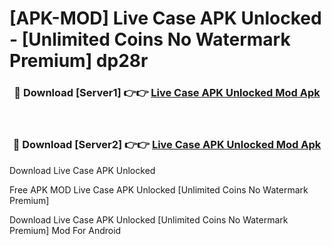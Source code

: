 # [APK-MOD] Live Case APK Unlocked - [Unlimited Coins No Watermark Premium] dp28r



<div align="center">
<h3>🔴 Download [Server1] 👉👉 <a href="https://momento.my/?title=Live_Case_APK_Unlocked">Live Case APK Unlocked Mod Apk</a></h3><br>

<h3>🔴 Download [Server2] 👉👉 <a href="https://momento.my/?title=Live_Case_APK_Unlocked">Live Case APK Unlocked Mod Apk</a></h3>
</div>



Download Live Case APK Unlocked 

Free APK MOD Live Case APK Unlocked [Unlimited Coins No Watermark Premium]

Download Live Case APK Unlocked [Unlimited Coins No Watermark Premium] Mod For Android
